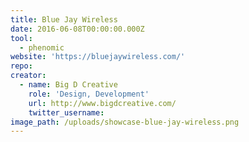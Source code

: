```yaml
---
title: Blue Jay Wireless
date: 2016-06-08T00:00:00.000Z
tool:
  - phenomic
website: 'https://bluejaywireless.com/'
repo:
creator:
  - name: Big D Creative
    role: 'Design, Development'
    url: http://www.bigdcreative.com/
    twitter_username:
image_path: /uploads/showcase-blue-jay-wireless.png
---
```

